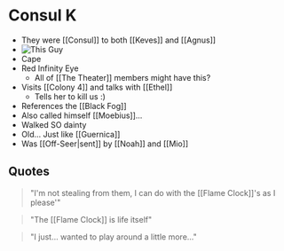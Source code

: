 # Consul K

- They were [[Consul]] to both [[Keves]] and [[Agnus]]
- ![This Guy](https://raw.githubusercontent.com/NardoDragon/XBC3-flowershow/main/public/assets/Pasted%20image%2020230827011538.png)
- Cape
- Red Infinity Eye
	- All of [[The Theater]] members might have this?
- Visits [[Colony 4]] and talks with [[Ethel]]
	- Tells her to kill us :)
- References the [[Black Fog]]
- Also called himself [[Moebius]]...
- Walked SO dainty
- Old... Just like [[Guernica]]
- Was [[Off-Seer|sent]] by [[Noah]] and [[Mio]] 

## Quotes
> "I'm not stealing from them, I can do with the [[Flame Clock]]'s as I please'"

> "The [[Flame Clock]] is life itself"

> "I just... wanted to play around a little more..."